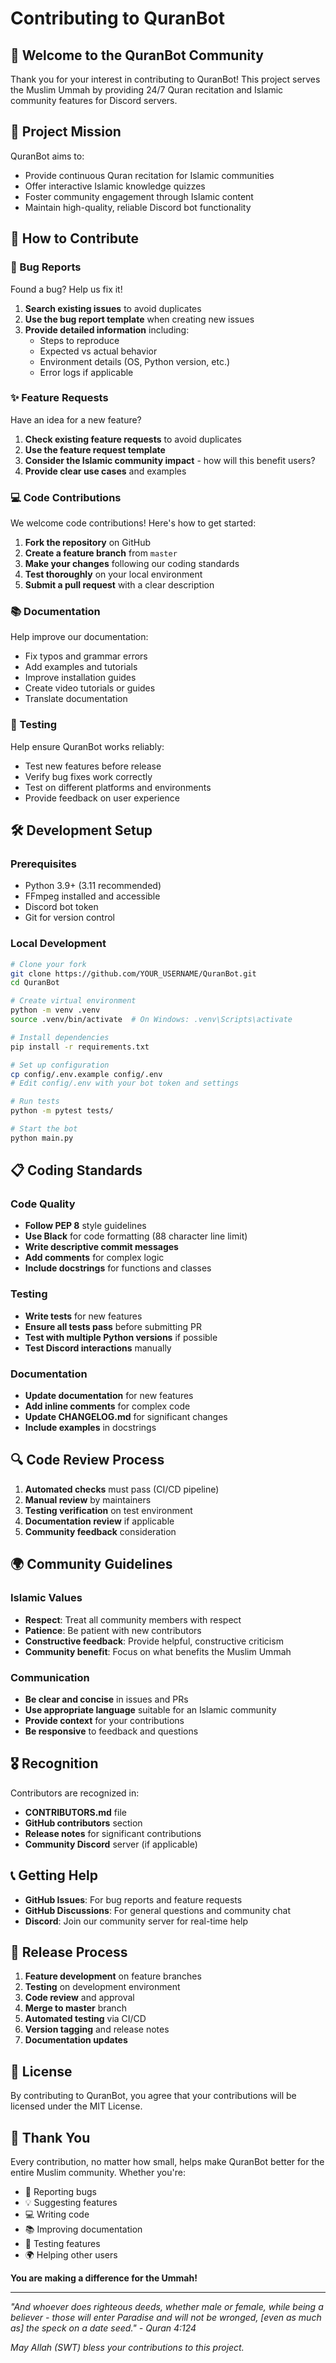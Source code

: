 # Contributing to QuranBot

## 🕌 Welcome to the QuranBot Community

Thank you for your interest in contributing to QuranBot! This project serves the Muslim Ummah by providing 24/7 Quran recitation and Islamic community features for Discord servers.

## 🎯 Project Mission

QuranBot aims to:
- Provide continuous Quran recitation for Islamic communities
- Offer interactive Islamic knowledge quizzes
- Foster community engagement through Islamic content
- Maintain high-quality, reliable Discord bot functionality

## 🤝 How to Contribute

### 🐛 Bug Reports

Found a bug? Help us fix it!

1. **Search existing issues** to avoid duplicates
2. **Use the bug report template** when creating new issues
3. **Provide detailed information** including:
   - Steps to reproduce
   - Expected vs actual behavior
   - Environment details (OS, Python version, etc.)
   - Error logs if applicable

### ✨ Feature Requests

Have an idea for a new feature?

1. **Check existing feature requests** to avoid duplicates
2. **Use the feature request template**
3. **Consider the Islamic community impact** - how will this benefit users?
4. **Provide clear use cases** and examples

### 💻 Code Contributions

We welcome code contributions! Here's how to get started:

1. **Fork the repository** on GitHub
2. **Create a feature branch** from `master`
3. **Make your changes** following our coding standards
4. **Test thoroughly** on your local environment
5. **Submit a pull request** with a clear description

### 📚 Documentation

Help improve our documentation:

- Fix typos and grammar errors
- Add examples and tutorials
- Improve installation guides
- Create video tutorials or guides
- Translate documentation

### 🧪 Testing

Help ensure QuranBot works reliably:

- Test new features before release
- Verify bug fixes work correctly
- Test on different platforms and environments
- Provide feedback on user experience

## 🛠️ Development Setup

### Prerequisites

- Python 3.9+ (3.11 recommended)
- FFmpeg installed and accessible
- Discord bot token
- Git for version control

### Local Development

```bash
# Clone your fork
git clone https://github.com/YOUR_USERNAME/QuranBot.git
cd QuranBot

# Create virtual environment
python -m venv .venv
source .venv/bin/activate  # On Windows: .venv\Scripts\activate

# Install dependencies
pip install -r requirements.txt

# Set up configuration
cp config/.env.example config/.env
# Edit config/.env with your bot token and settings

# Run tests
python -m pytest tests/

# Start the bot
python main.py
```

## 📋 Coding Standards

### Code Quality

- **Follow PEP 8** style guidelines
- **Use Black** for code formatting (88 character line limit)
- **Write descriptive commit messages**
- **Add comments** for complex logic
- **Include docstrings** for functions and classes

### Testing

- **Write tests** for new features
- **Ensure all tests pass** before submitting PR
- **Test with multiple Python versions** if possible
- **Test Discord interactions** manually

### Documentation

- **Update documentation** for new features
- **Add inline comments** for complex code
- **Update CHANGELOG.md** for significant changes
- **Include examples** in docstrings

## 🔍 Code Review Process

1. **Automated checks** must pass (CI/CD pipeline)
2. **Manual review** by maintainers
3. **Testing verification** on test environment
4. **Documentation review** if applicable
5. **Community feedback** consideration

## 🌍 Community Guidelines

### Islamic Values

- **Respect**: Treat all community members with respect
- **Patience**: Be patient with new contributors
- **Constructive feedback**: Provide helpful, constructive criticism
- **Community benefit**: Focus on what benefits the Muslim Ummah

### Communication

- **Be clear and concise** in issues and PRs
- **Use appropriate language** suitable for an Islamic community
- **Provide context** for your contributions
- **Be responsive** to feedback and questions

## 🎖️ Recognition

Contributors are recognized in:

- **CONTRIBUTORS.md** file
- **GitHub contributors** section
- **Release notes** for significant contributions
- **Community Discord** server (if applicable)

## 📞 Getting Help

- **GitHub Issues**: For bug reports and feature requests
- **GitHub Discussions**: For general questions and community chat
- **Discord**: Join our community server for real-time help

## 🚀 Release Process

1. **Feature development** on feature branches
2. **Testing** on development environment
3. **Code review** and approval
4. **Merge to master** branch
5. **Automated testing** via CI/CD
6. **Version tagging** and release notes
7. **Documentation updates**

## 📜 License

By contributing to QuranBot, you agree that your contributions will be licensed under the MIT License.

## 🙏 Thank You

Every contribution, no matter how small, helps make QuranBot better for the entire Muslim community. Whether you're:

- 🐛 Reporting bugs
- 💡 Suggesting features
- 💻 Writing code
- 📚 Improving documentation
- 🧪 Testing features
- 🌍 Helping other users

**You are making a difference for the Ummah!**

---

_"And whoever does righteous deeds, whether male or female, while being a believer - those will enter Paradise and will not be wronged, [even as much as] the speck on a date seed." - Quran 4:124_

_May Allah (SWT) bless your contributions to this project._
